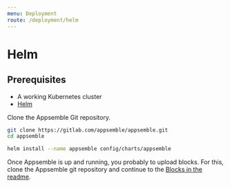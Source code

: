 ```yaml
---
menu: Deployment
route: /deployment/helm
---
```


# Helm

## Prerequisites

- A working Kubernetes cluster
- [Helm](https://helm.sh)

Clone the Appsemble Git repository.

```sh
git clone https://gitlab.com/appsemble/appsemble.git
cd appsemble
```

```sh
helm install --name appsemble config/charts/appsemble
```

Once Appsemble is up and running, you probably to upload blocks. For this, clone the Appsemble git
repository and continue to the
[Blocks in the readme](https://gitlab.com/appsemble/appsemble/blob/master/README.md#blocks).

[appsemble tags page]: https://hub.docker.com/r/appsemble/appsemble/tags
